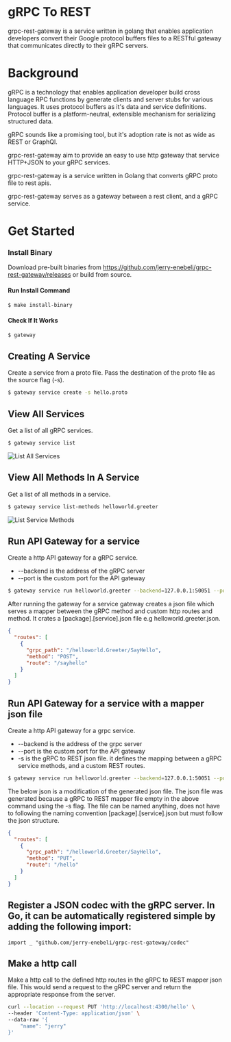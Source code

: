 


# gRPC To REST
grpc-rest-gateway is a service written in golang that enables application developers convert their Google protocol buffers files to a RESTful gateway that communicates directly to their gRPC servers.

# Background

gRPC is a technology that enables application developer build cross language RPC functions by generate clients and server stubs for various languages. It uses protocol buffers as it's data and service definitions. Protocol buffer is a platform-neutral, extensible mechanism for serializing structured data.

gRPC sounds like a promising tool, but it's adoption rate is not as wide as REST or GraphQl.

grpc-rest-gateway aim to provide an easy to use http gateway that service HTTP+JSON to your gRPC services.

grpc-rest-gateway is a service written in Golang that converts gRPC proto file to rest apis.

grpc-rest-gateway serves as a gateway between a rest client, and a gRPC service.


# Get Started
### Install Binary
Download pre-built binaries from https://github.com/jerry-enebeli/grpc-rest-gateway/releases or build from source.

#### Run Install Command
```bash
$ make install-binary
```

#### Check If It Works
```bash
$ gateway
```

## Creating A Service
Create a service from a proto file. Pass the destination of the proto file as the source flag (-s).
```bash
$ gateway service create -s hello.proto
```

## View All Services
Get a list of all gRPC services.
```bash
$ gateway service list
```

![List All Services](https://res.cloudinary.com/dsxddxoeg/image/upload/v1600656236/Screen_Shot_2020-09-21_at_3.43.40_AM_g4llrn.png)


## View All Methods In A Service
Get a list of all methods in a service.

```bash
$ gateway service list-methods helloworld.greeter
```

![List Service Methods](https://res.cloudinary.com/dsxddxoeg/image/upload/v1600656503/Screen_Shot_2020-09-21_at_3.48.03_AM_kdf7zs.png)

## Run API Gateway for a service 
Create a http API gateway for a gRPC service.
* --backend is the address of the gRPC server
* --port is the custom port for the API gateway

```bash
$ gateway service run helloworld.greeter --backend=127.0.0.1:50051 --port=4300
```

After running the gateway for a service gateway creates a json file which serves a mapper between the gRPC method and custom http routes and method.
It crates a [package].[service].json file e.g helloworld.greeter.json.
```json
{
  "routes": [
    {
      "grpc_path": "/helloworld.Greeter/SayHello",
      "method": "POST",
      "route": "/sayhello"
    }
  ]
}
```

## Run API Gateway for a service with a mapper json file
Create a http API gateway for a grpc service.
* --backend is the address of the grpc server
* --port is the custom port for the API gateway
* -s is the gRPC to REST json file. it defines the mapping between a gRPC service methods, and a custom REST routes.

```bash
$ gateway service run helloworld.greeter --backend=127.0.0.1:50051 --port=4300 -s helloworld.greeter.json
```
The below json is a modification of the generated json file. The json file was generated because a  gRPC to REST mapper file empty in the above command using the -s flag. The file can be named anything, does not have to following the naming convention [package].[service].json but must follow the json structure.

```json
{
  "routes": [
    {
      "grpc_path": "/helloworld.Greeter/SayHello",
      "method": "PUT",
      "route": "/hello"
    }
  ]
}
```

## Register a JSON codec with the gRPC server. In Go, it can be automatically registered simple by adding the following import:

`import _ "github.com/jerry-enebeli/grpc-rest-gateway/codec"`


## Make a http call
Make a http call to the defined http routes in the  gRPC to REST mapper json file. This would send a request to the gRPC server and return the appropriate response from the server.
```bash
curl --location --request PUT 'http://localhost:4300/hello' \
--header 'Content-Type: application/json' \
--data-raw '{
    "name": "jerry"
}'
```

